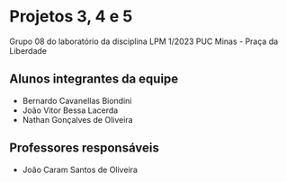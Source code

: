 # Projetos 3, 4 e 5
Grupo 08 do laboratório da disciplina LPM 1/2023 PUC Minas - Praça da Liberdade

## Alunos integrantes da equipe

* Bernardo Cavanellas Biondini
* João Vitor Bessa Lacerda
* Nathan Gonçalves de Oliveira

## Professores responsáveis

* João Caram Santos de Oliveira


